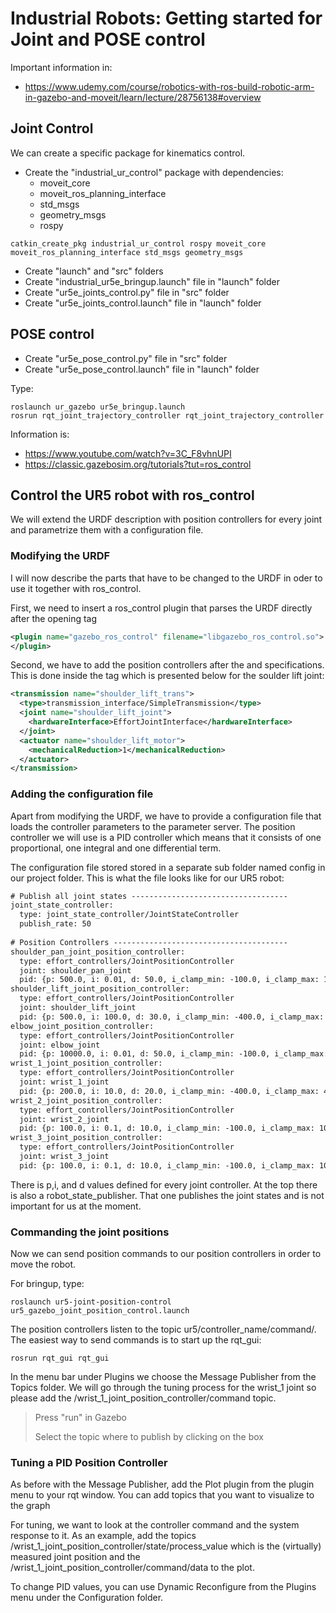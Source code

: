 # **Industrial Robots: Getting started for Joint and POSE control**

Important information in:

- https://www.udemy.com/course/robotics-with-ros-build-robotic-arm-in-gazebo-and-moveit/learn/lecture/28756138#overview


## **Joint Control**

We can create a specific package for kinematics control.

- Create the "industrial_ur_control" package with dependencies:
  - moveit_core
  - moveit_ros_planning_interface
  - std_msgs
  - geometry_msgs
  - rospy

```shell
catkin_create_pkg industrial_ur_control rospy moveit_core moveit_ros_planning_interface std_msgs geometry_msgs
```
- Create "launch" and "src" folders
- Create "industrial_ur5e_bringup.launch" file in "launch" folder
- Create "ur5e_joints_control.py" file in "src" folder
- Create "ur5e_joints_control.launch" file in "launch" folder

     

## **POSE control**
- Create "ur5e_pose_control.py" file in "src" folder
- Create "ur5e_pose_control.launch" file in "launch" folder



Type:
```shell
roslaunch ur_gazebo ur5e_bringup.launch
rosrun rqt_joint_trajectory_controller rqt_joint_trajectory_controller
```

Information is:

- https://www.youtube.com/watch?v=3C_F8vhnUPI
- https://classic.gazebosim.org/tutorials?tut=ros_control


## **Control the UR5 robot with ros_control**
We will extend the URDF description with position controllers for every joint and parametrize them with a configuration file.

### **Modifying the URDF**

I will now describe the parts that have to be changed to the URDF in oder to use it together with ros_control.

First, we need to insert a ros_control plugin that parses the URDF directly after the opening <robot> tag
```xml
<plugin name="gazebo_ros_control" filename="libgazebo_ros_control.so">
</plugin>
```
Second, we have to add the position controllers after the <link> and <joint> specifications. This is done inside the <transmission> tag which is presented below for the soulder lift joint:
```xml
<transmission name="shoulder_lift_trans">
  <type>transmission_interface/SimpleTransmission</type>
  <joint name="shoulder_lift_joint">
    <hardwareInterface>EffortJointInterface</hardwareInterface>
  </joint>
  <actuator name="shoulder_lift_motor">
    <mechanicalReduction>1</mechanicalReduction>
  </actuator>
</transmission>
```
### **Adding the configuration file**
Apart from modifying the URDF, we have to provide a configuration file that loads the controller parameters to the parameter server. The position controller we will use is a PID controller which means that it consists of one proportional, one integral and one differential term.

The configuration file stored stored in a separate sub folder named config in our project folder. This is what the file looks like for our UR5 robot:
```xml
# Publish all joint states -----------------------------------
joint_state_controller:
  type: joint_state_controller/JointStateController
  publish_rate: 50  
 
# Position Controllers ---------------------------------------
shoulder_pan_joint_position_controller:
  type: effort_controllers/JointPositionController
  joint: shoulder_pan_joint
  pid: {p: 500.0, i: 0.01, d: 50.0, i_clamp_min: -100.0, i_clamp_max: 100.0}
shoulder_lift_joint_position_controller:
  type: effort_controllers/JointPositionController
  joint: shoulder_lift_joint
  pid: {p: 500.0, i: 100.0, d: 30.0, i_clamp_min: -400.0, i_clamp_max: 400.0}
elbow_joint_position_controller:
  type: effort_controllers/JointPositionController
  joint: elbow_joint
  pid: {p: 10000.0, i: 0.01, d: 50.0, i_clamp_min: -100.0, i_clamp_max: 100.0}
wrist_1_joint_position_controller:
  type: effort_controllers/JointPositionController
  joint: wrist_1_joint
  pid: {p: 200.0, i: 10.0, d: 20.0, i_clamp_min: -400.0, i_clamp_max: 400.0}
wrist_2_joint_position_controller:
  type: effort_controllers/JointPositionController
  joint: wrist_2_joint
  pid: {p: 100.0, i: 0.1, d: 10.0, i_clamp_min: -100.0, i_clamp_max: 100.0}
wrist_3_joint_position_controller:
  type: effort_controllers/JointPositionController
  joint: wrist_3_joint
  pid: {p: 100.0, i: 0.1, d: 10.0, i_clamp_min: -100.0, i_clamp_max: 100.0}
  ```
  

There is p,i, and d values defined for every joint controller. At the top there is also a robot_state_publisher. That one publishes the joint states and is not important for us at the moment.

### **Commanding the joint positions**
Now we can send position commands to our position controllers in order to move the robot.

For bringup, type:
```shell
roslaunch ur5-joint-position-control ur5_gazebo_joint_position_control.launch
```
The position controllers listen to the topic ur5/controller_name/command/. The easiest way to send commands is to start up the rqt_gui:
```shell
rosrun rqt_gui rqt_gui
```
In the menu bar under Plugins we choose the Message Publisher from the Topics folder.
We will go through the tuning process for the wrist_1 joint so please add the /wrist_1_joint_position_controller/command topic. 
> Press "run" in Gazebo
>
> Select the topic where to publish by clicking on the box

### **Tuning a PID Position Controller**
As before with the Message Publisher, add the Plot plugin from the plugin menu to your rqt window. You can add topics that you want to visualize to the graph 

For tuning, we want to look at the controller command and the system response to it. As an example, add the topics /wrist_1_joint_position_controller/state/process_value which is the (virtually) measured joint position and the /wrist_1_joint_position_controller/command/data to the plot.

To change PID values, you can use Dynamic Reconfigure from the Plugins menu under the Configuration folder. 